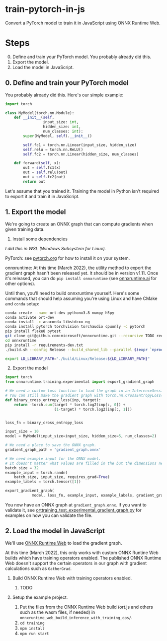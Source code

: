 # train-pytorch-in-js
Convert a PyTorch model to train it in JavaScript using ONNX Runtime Web.

# Steps
0. Define and train your PyTorch model. You probably already did this.
1. Export the model.
2. Load the model in JavaScript.

## 0. Define and train your PyTorch model
You probably already did this.
Here's our simple example:
```python
import torch

class MyModel(torch.nn.Module):
	def __init__(self,
				 input_size: int,
				 hidden_size: int,
				 num_classes: int):
		super(MyModel, self).__init__()

		self.fc1 = torch.nn.Linear(input_size, hidden_size)
		self.relu = torch.nn.ReLU()
		self.fc2 = torch.nn.Linear(hidden_size, num_classes)

	def forward(self, x):
		out = self.fc1(x)
		out = self.relu(out)
		out = self.fc2(out)
		return out
```

Let's assume that you trained it.
Training the model in Python isn't required to export it and train it in JavaScript.

## 1. Export the model
We're going to create an ONNX graph that can compute gradients when given training data.

1. Install some dependencies

*I did this in WSL (Windows Subsystem for Linux).*

PyTorch: see [pytorch.org](https://pytorch.org/get-started/locally/) for how to install it on your system.

onnxruntime: At this time (March 2022), the utility method to export the gradient graph hasn't been released yet.
It should be in version v1.11.
Once it's released, you can do `pip install onnxruntime` (see [onnxruntime.ai](https://onnxruntime.ai) for other options).

Until then, you'll need to build onnxruntime yourself.
Here's some commands that should help assuming you're using Linux and have CMake and `conda` setup:
```bash
conda create --name ort-dev python=3.8 numpy h5py
conda activate ort-dev
conda install -c anaconda libstdcxx-ng
conda install pytorch torchvision torchaudio cpuonly -c pytorch
pip install flake8 pytest
git clone git@github.com:microsoft/onnxruntime.git --recursive TODO recurse submodules
cd onnxruntime
pip install -r requirements-dev.txt
./build.sh --config Release --build_shared_lib --parallel $(expr `nproc` - 1) --enable_training --enable_pybind --build_wheel --skip_submodule_sync --skip_tests

export LD_LIBRARY_PATH="./build/Linux/Release:${LD_LIBRARY_PATH}"
```

2. Export the model
```python
import torch
from onnxruntime.training.experimental import export_gradient_graph

# We need a custom loss function to load the graph in an InferenceSession in ONNX Runtime Web.
# You can still make the gradient graph with torch.nn.CrossEntropyLoss() and this test will pass.
def binary_cross_entropy_loss(inp, target):
	return -torch.sum(target * torch.log2(inp[:, 0]) +
					  (1-target) * torch.log2(inp[:, 1]))


loss_fn = binary_cross_entropy_loss

input_size = 10
model = MyModel(input_size=input_size, hidden_size=5, num_classes=2)

# We need a place to save the ONNX graph.
gradient_graph_path = 'gradient_graph.onnx'

# We need example input for the ONNX model.
# It doesn't matter what values are filled in the but the dimensions need to be correct.
batch_size = 32
example_input = torch.randn(
	batch_size, input_size, requires_grad=True)
example_labels = torch.tensor([1])

export_gradient_graph(
			model, loss_fn, example_input, example_labels, gradient_graph_path)
```

You now have an ONNX graph at `gradient_graph.onnx`.
If you want to validate it, see [orttraining_test_experimental_gradient_graph.py](https://github.com/microsoft/onnxruntime/commits/master/orttraining/orttraining/test/python/orttraining_test_experimental_gradient_graph.py) for examples on how you can validate the file.

## 2. Load the model in JavaScript
We'll use [ONNX Runtime Web](https://github.com/microsoft/onnxruntime/tree/master/js/web) to load the gradient graph.

At this time (March 2022), this only works with custom ONNX Runtine Web builds which have training operators enabled.
The published ONNX Runtime Web doesn't support the certain operators in our graph with gradient calculations such as `GatherGrad`.

1. Build ONNX Runtime Web with training operators enabled.
   1. TODO

2. Setup the example project.
   1. Put the files from the ONNX Runtime Web build (ort.js and others such as the wasm files, if needed) in `onnxruntime_web_build_inference_with_training_ops/`.
   2. `cd training`
   3. `npm install`
   4. `npm run start`
